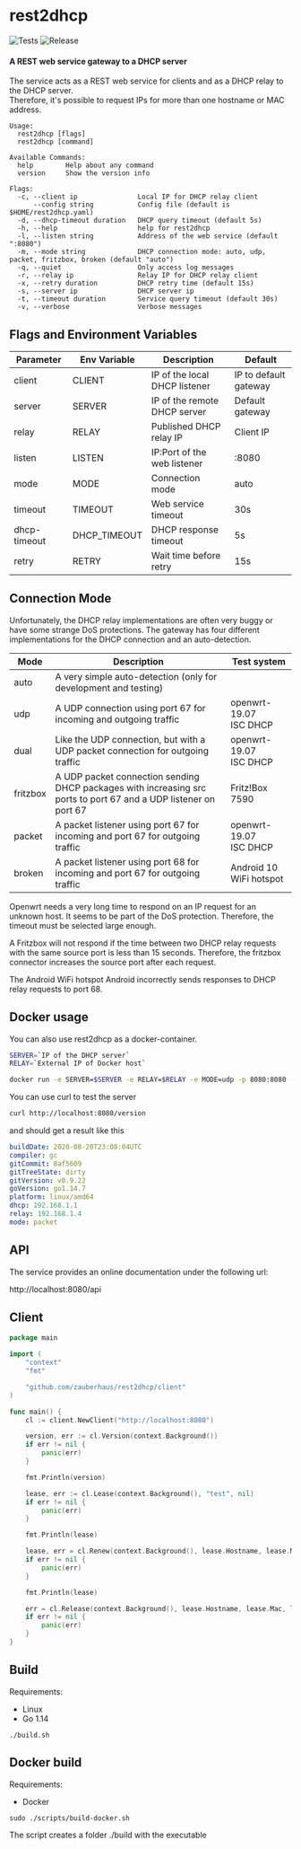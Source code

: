 # rest2dhcp

![Tests](https://github.com/zauberhaus/rest2dhcp/workflows/Tests/badge.svg)
![Release](https://github.com/zauberhaus/rest2dhcp/workflows/Release/badge.svg)

#### A REST web service gateway to a DHCP server
The service acts as a REST web service for clients and as a DHCP relay to the DHCP server.  
Therefore, it's possible to request IPs for more than one hostname or MAC address.
```
Usage:
  rest2dhcp [flags]
  rest2dhcp [command]

Available Commands:
  help        Help about any command
  version     Show the version info

Flags:
  -c, --client ip               Local IP for DHCP relay client
      --config string           Config file (default is $HOME/rest2dhcp.yaml)
  -d, --dhcp-timeout duration   DHCP query timeout (default 5s)
  -h, --help                    help for rest2dhcp
  -l, --listen string           Address of the web service (default ":8080")
  -m, --mode string             DHCP connection mode: auto, udp, packet, fritzbox, broken (default "auto")
  -q, --quiet                   Only access log messages
  -r, --relay ip                Relay IP for DHCP relay client
  -x, --retry duration          DHCP retry time (default 15s)
  -s, --server ip               DHCP server ip
  -t, --timeout duration        Service query timeout (default 30s)
  -v, --verbose                 Verbose messages
```

## Flags and Environment Variables

| Parameter    | Env Variable | Description                      | Default               |
|--------------|--------------|----------------------------------|-----------------------|
| client       | CLIENT       | IP of the local DHCP listener    | IP to default gateway |
| server       | SERVER       | IP of the remote DHCP server     | Default gateway       |
| relay        | RELAY        | Published DHCP relay IP          | Client IP             |
| listen       | LISTEN       | IP:Port of the web listener      | :8080                 |
| mode         | MODE         | Connection mode                  | auto                  |
| timeout      | TIMEOUT      | Web service timeout              | 30s                   |
| dhcp-timeout | DHCP_TIMEOUT | DHCP response timeout            | 5s                    |
| retry        | RETRY        | Wait time before retry           | 15s                   |


## Connection Mode

Unfortunately, the DHCP relay implementations are often very buggy or have some strange DoS protections.
The gateway has four different implementations for the DHCP connection and an auto-detection.

| Mode      | Description                               | Test system  |
|-----------|-------------------------------------------|---|
| auto      | A very simple auto-detection (only for development and testing) ||
| udp       | A UDP connection using port 67 for incoming and outgoing traffic |openwrt-19.07<br>ISC DHCP|
| dual      | Like the UDP connection, but with a UDP packet connection for outgoing traffic |openwrt-19.07<br>ISC DHCP|
| fritzbox  | A UDP packet connection sending DHCP packages with increasing src ports to port 67 and a UDP listener on port 67 | Fritz!Box 7590 |   
| packet    | A packet listener using port 67 for incoming and port 67 for outgoing traffic |openwrt-19.07<br>ISC DHCP|
| broken    | A packet listener using port 68 for incoming and port 67 for outgoing traffic |Android 10 WiFi hotspot |

Openwrt needs a very long time to respond on an IP request for an unknown host. 
It seems to be part of the DoS protection.
Therefore, the timeout must be selected large enough.

A Fritzbox will not respond if the time between two DHCP relay requests with the same source port is less than 15 seconds. 
Therefore, the fritzbox connector increases the source port after each request.

The Android WiFi hotspot Android incorrectly sends responses to DHCP relay requests to port 68.

## Docker usage

You can also use rest2dhcp as a docker-container.

```bash
SERVER=`IP of the DHCP server`
RELAY=`External IP of Docker host`

docker run -e SERVER=$SERVER -e RELAY=$RELAY -e MODE=udp -p 8080:8080 -p 67:67/udp  zauberhaus/rest2dhcp
```

You can use curl to test the server
```bash
curl http://localhost:8080/version
```
and should get a result like this

```yaml
buildDate: 2020-08-20T23:08:04UTC
compiler: gc
gitCommit: 8af5609
gitTreeState: dirty
gitVersion: v0.9.22
goVersion: go1.14.7
platform: linux/amd64
dhcp: 192.168.1.1
relay: 192.168.1.4
mode: packet
```

## API

The service provides an online documentation under the following url:

http://localhost:8080/api

## Client

```go
package main

import (
	"context"
	"fmt"

	"github.com/zauberhaus/rest2dhcp/client"
)

func main() {
	cl := client.NewClient("http://localhost:8080")

	version, err := cl.Version(context.Background())
	if err != nil {
		panic(err)
	}

	fmt.Println(version)

	lease, err := cl.Lease(context.Background(), "test", nil)
	if err != nil {
		panic(err)
	}

	fmt.Println(lease)

	lease, err = cl.Renew(context.Background(), lease.Hostname, lease.Mac, lease.IP)
	if err != nil {
		panic(err)
	}

	fmt.Println(lease)

	err = cl.Release(context.Background(), lease.Hostname, lease.Mac, lease.IP)
	if err != nil {
		panic(err)
	}
}
```

## Build

Requirements:
* Linux
* Go 1.14 

```
./build.sh
```

## Docker build

Requirements:
* Docker

```
sudo ./scripts/build-docker.sh
```

The script creates a folder ./build with the executable
